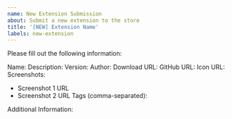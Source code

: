 ```yaml
---
name: New Extension Submission
about: Submit a new extension to the store
title: '[NEW] Extension Name'
labels: new-extension
---
```


Please fill out the following information:

Name: 
Description: 
Version: 
Author: 
Download URL: 
GitHub URL: 
Icon URL: 
Screenshots:
- Screenshot 1 URL
- Screenshot 2 URL
Tags (comma-separated): 

Additional Information: 